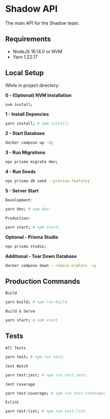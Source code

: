 # Shadow API

The main API for the Shadow team.

## Requirements

- NodeJS 16.14.0 or NVM
- Yarn 1.22.17

## Local Setup

While in project directory:

**0 - (Optional) NVM Installation**

```bash
nvm install;
```

**1 - Install Depencies**

```bash
yarn install; # npm install;
```

**2 - Start Database**

```bash
docker compose up -d;
```

**3 - Run Migrations**

```bash
npx prisma migrate dev;
```

**4 - Run Seeds**

```bash
npx prisma db seed --preview-feature;
```

**5 - Server Start**

`Development:`

```bash
yarn dev; # npm dev;
```

`Production:`

```bash
yarn start; # npm start;
```

**Optional - Prisma Studio**

```bash
npx prisma studio;
```

**Additional - Tear Down Database**

```bash
docker compose down --remove-orphans -v;
```

## Production Commands

`Build`

```bash
yarn build; # npm run build
```

`Build & Serve`

```bash
yarn start; # npm start
```

## Tests

`All Tests`

```bash
yarn test; # npm run test;
```

`Jest Watch`

```bash
yarn test:jest; # npm run test:jest;
```

`Jest Coverage`

```bash
yarn test:coverage; # npm run test:coverage;
```

`Eslint`

```bash
yarn test:lint; # npm run test:lint
```
